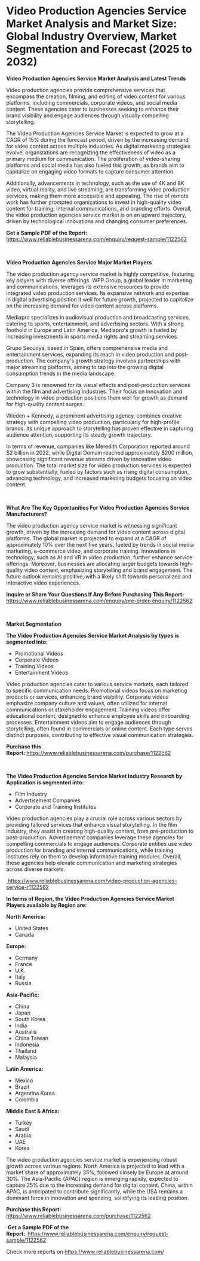 <p><h1>Video Production Agencies Service Market Analysis and Market Size: Global Industry Overview, Market Segmentation and Forecast (2025 to 2032)</h1></p><p><strong>Video Production Agencies Service Market Analysis and Latest Trends</strong></p>
<p><p>Video production agencies provide comprehensive services that encompass the creation, filming, and editing of video content for various platforms, including commercials, corporate videos, and social media content. These agencies cater to businesses seeking to enhance their brand visibility and engage audiences through visually compelling storytelling.</p><p>The Video Production Agencies Service Market is expected to grow at a CAGR of 15% during the forecast period, driven by the increasing demand for video content across multiple industries. As digital marketing strategies evolve, organizations are recognizing the effectiveness of video as a primary medium for communication. The proliferation of video-sharing platforms and social media has also fueled this growth, as brands aim to capitalize on engaging video formats to capture consumer attention.</p><p>Additionally, advancements in technology, such as the use of 4K and 8K video, virtual reality, and live streaming, are transforming video production services, making them more accessible and appealing. The rise of remote work has further prompted organizations to invest in high-quality video content for training, internal communications, and branding efforts. Overall, the video production agencies service market is on an upward trajectory, driven by technological innovations and changing consumer preferences.</p></p>
<p><strong>Get a Sample PDF of the Report:&nbsp;</strong> <a href="https://www.reliablebusinessarena.com/enquiry/request-sample/1122562?utm_campaign=3098&utm_medium=2&utm_source=Github&utm_content=ia&utm_term=11032025&utm_id=video-production-agencies-service">https://www.reliablebusinessarena.com/enquiry/request-sample/1122562</a></p>
<p>&nbsp;</p>
<p><strong>Video Production Agencies Service Major Market Players</strong></p>
<p><p>The video production agency service market is highly competitive, featuring key players with diverse offerings. WPP Group, a global leader in marketing and communications, leverages its extensive resources to provide integrated video production services. Its expansive network and expertise in digital advertising position it well for future growth, projected to capitalize on the increasing demand for video content across platforms.</p><p>Mediapro specializes in audiovisual production and broadcasting services, catering to sports, entertainment, and advertising sectors. With a strong foothold in Europe and Latin America, Mediapro's growth is fueled by increasing investments in sports media rights and streaming services.</p><p>Grupo Secuoya, based in Spain, offers comprehensive media and entertainment services, expanding its reach in video production and post-production. The company's growth strategy involves partnerships with major streaming platforms, aiming to tap into the growing digital consumption trends in the media landscape.</p><p>Company 3 is renowned for its visual effects and post-production services within the film and advertising industries. Their focus on innovation and technology in video production positions them well for growth as demand for high-quality content surges.</p><p>Wieden + Kennedy, a prominent advertising agency, combines creative strategy with compelling video production, particularly for high-profile brands. Its unique approach to storytelling has proven effective in capturing audience attention, supporting its steady growth trajectory.</p><p>In terms of revenue, companies like Meredith Corporation reported around $2 billion in 2022, while Digital Domain reached approximately $200 million, showcasing significant revenue streams driven by innovative video production. The total market size for video production services is expected to grow substantially, fueled by factors such as rising digital consumption, advancing technology, and increased marketing budgets focusing on video content.</p></p>
<p>&nbsp;</p>
<p><strong>What Are The Key Opportunities For Video Production Agencies Service Manufacturers?</strong></p>
<p><p>The video production agency service market is witnessing significant growth, driven by the increasing demand for video content across digital platforms. The global market is projected to expand at a CAGR of approximately 10% over the next five years, fueled by trends in social media marketing, e-commerce video, and corporate training. Innovations in technology, such as AI and VR in video production, further enhance service offerings. Moreover, businesses are allocating larger budgets towards high-quality video content, emphasizing storytelling and brand engagement. The future outlook remains positive, with a likely shift towards personalized and interactive video experiences.</p></p>
<p><strong>Inquire or Share Your Questions If Any Before Purchasing This Report:</strong> <a href="https://www.reliablebusinessarena.com/enquiry/pre-order-enquiry/1122562?utm_campaign=3098&utm_medium=2&utm_source=Github&utm_content=ia&utm_term=11032025&utm_id=video-production-agencies-service">https://www.reliablebusinessarena.com/enquiry/pre-order-enquiry/1122562</a></p>
<p>&nbsp;</p>
<p><strong>Market Segmentation</strong></p>
<p><strong>The Video Production Agencies Service Market Analysis by types is segmented into:</strong></p>
<p><ul><li>Promotional Videos</li><li>Corporate Videos</li><li>Training Videos</li><li>Entertainment Videos</li></ul></p>
<p><p>Video production agencies cater to various service markets, each tailored to specific communication needs. Promotional videos focus on marketing products or services, enhancing brand visibility. Corporate videos emphasize company culture and values, often utilized for internal communications or stakeholder engagement. Training videos offer educational content, designed to enhance employee skills and onboarding processes. Entertainment videos aim to engage audiences through storytelling, often found in commercials or online content. Each type serves distinct purposes, contributing to effective visual communication strategies.</p></p>
<p><strong>Purchase this Report:&nbsp;</strong><a href="https://www.reliablebusinessarena.com/purchase/1122562?utm_campaign=3098&utm_medium=2&utm_source=Github&utm_content=ia&utm_term=11032025&utm_id=video-production-agencies-service">https://www.reliablebusinessarena.com/purchase/1122562</a></p>
<p>&nbsp;</p>
<p><strong>The Video Production Agencies Service Market Industry Research by Application is segmented into:</strong></p>
<p><ul><li>Film Industry</li><li>Advertisement Companies</li><li>Corporate and Training Institutes</li></ul></p>
<p><p>Video production agencies play a crucial role across various sectors by providing tailored services that enhance visual storytelling. In the film industry, they assist in creating high-quality content, from pre-production to post-production. Advertisement companies leverage these agencies for compelling commercials to engage audiences. Corporate entities use video production for branding and internal communications, while training institutes rely on them to develop informative training modules. Overall, these agencies help elevate communication and marketing strategies across diverse markets.</p></p>
<p><a href="https://www.reliablebusinessarena.com/video-production-agencies-service-r1122562?utm_campaign=3098&utm_medium=2&utm_source=Github&utm_content=ia&utm_term=11032025&utm_id=video-production-agencies-service">&nbsp;https://www.reliablebusinessarena.com/video-production-agencies-service-r1122562</a></p>
<p><strong>In terms of Region, the Video Production Agencies Service Market Players available by Region are:</strong></p>
<p>
    <p> <strong> North America: </strong>
        <ul>
            <li>United States</li>
            <li>Canada</li>
        </ul>
        </p> 
    <p> <strong> Europe: </strong>
        <ul>
            <li>Germany</li>
            <li>France</li>
            <li>U.K.</li>
            <li>Italy</li>
            <li>Russia</li>
        </ul>
        </p> 
    <p> <strong> Asia-Pacific: </strong>
        <ul>
            <li>China</li>
            <li>Japan</li>
            <li>South Korea</li>
            <li>India</li>
            <li>Australia</li>
            <li>China Taiwan</li>
            <li>Indonesia</li>
            <li>Thailand</li>
            <li>Malaysia</li>
        </ul>
        </p> 
    <p> <strong> Latin America: </strong>
        <ul>
            <li>Mexico</li>
            <li>Brazil</li>
            <li>Argentina Korea</li>
            <li>Colombia</li>
        </ul>
        </p> 
    <p> <strong> Middle East & Africa: </strong>
        <ul>
            <li>Turkey</li>
            <li>Saudi</li>
            <li>Arabia</li>
            <li>UAE</li>
            <li>Korea</li>
        </ul>
    </p>
    </p>
<p><p>The video production agencies service market is experiencing robust growth across various regions. North America is projected to lead with a market share of approximately 35%, followed closely by Europe at around 30%. The Asia-Pacific (APAC) region is emerging rapidly, expected to capture 25% due to the increasing demand for digital content. China, within APAC, is anticipated to contribute significantly, while the USA remains a dominant force in innovation and spending, solidifying its leading position.</p></p>
<p><strong>Purchase this Report: </strong><a href="https://www.reliablebusinessarena.com/purchase/1122562?utm_campaign=3098&utm_medium=2&utm_source=Github&utm_content=ia&utm_term=11032025&utm_id=video-production-agencies-service">https://www.reliablebusinessarena.com/purchase/1122562</a></p>
<p>&nbsp;<strong>Get a Sample PDF of the Report:&nbsp;&nbsp;</strong><a href="https://www.reliablebusinessarena.com/enquiry/request-sample/1122562?utm_campaign=3098&utm_medium=2&utm_source=Github&utm_content=ia&utm_term=11032025&utm_id=video-production-agencies-service">https://www.reliablebusinessarena.com/enquiry/request-sample/1122562</a></p>
<p><strong></strong></p>
<p>Check more reports on <a href="https://www.reliablebusinessarena.com/?utm_campaign=3098&utm_medium=2&utm_source=Github&utm_content=ia&utm_term=11032025&utm_id=video-production-agencies-service">https://www.reliablebusinessarena.com/</a></p>